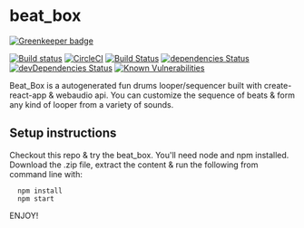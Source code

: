 # beat_box

[![Greenkeeper badge](https://badges.greenkeeper.io/kukiron/beat_box.svg)](https://greenkeeper.io/)

[![Build status](https://ci.appveyor.com/api/projects/status/lh88wne2ajjork6k?svg=true)](https://ci.appveyor.com/project/kukiron/beat-box) [![CircleCI](https://circleci.com/gh/kukiron/beat_box.svg?style=svg)](https://circleci.com/gh/kukiron/beat_box) [![Build Status](https://travis-ci.org/kukiron/beat_box.svg?branch=master)](https://travis-ci.org/kukiron/beat_box) [![dependencies Status](https://david-dm.org/kukiron/beat_box/status.svg)](https://david-dm.org/kukiron/beat_box) [![devDependencies Status](https://david-dm.org/kukiron/beat_box/dev-status.svg)](https://david-dm.org/kukiron/beat_box?type=dev) [![Known Vulnerabilities](https://snyk.io/test/github/kukiron/beat_box/badge.svg)](https://snyk.io/test/github/kukiron/beat_box)

Beat_Box is a autogenerated fun drums looper/sequencer built with create-react-app & webaudio api. You can customize the sequence of beats & form any kind of looper from a variety of sounds.

## Setup instructions

Checkout this repo & try the beat_box. You'll need node and npm installed. Download the .zip file, extract the content & run the following from command line with:

```shell
  npm install
  npm start
```

ENJOY!
